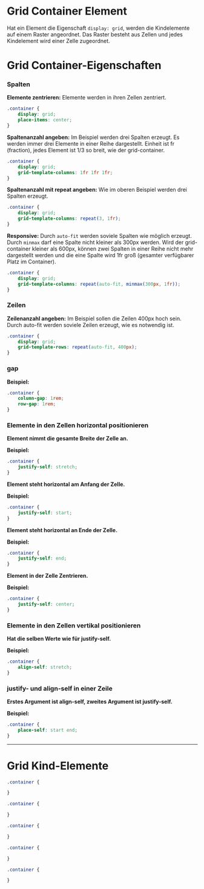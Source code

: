 # Grid Container Element

Hat ein Element die Eigenschaft `display: grid`, werden die Kindelemente auf einem Raster angeordnet.
Das Raster besteht aus Zellen und jedes Kindelement wird einer Zelle zugeordnet.

# Grid Container-Eigenschaften

### Spalten

**Elemente zentrieren:** Elemente werden in ihren Zellen zentriert.

```css
.container {
	display: grid;
	place-items: center;
}
```

**Spaltenanzahl angeben:** Im Beispiel werden drei Spalten erzeugt. Es werden immer drei Elemente in einer Reihe dargestellt. Einheit ist fr (fraction), jedes Element ist 1/3 so breit, wie der grid-container.

```css
.container {
	display: grid;
	grid-template-columns: 1fr 1fr 1fr;
}
```

**Spaltenanzahl mit repeat angeben:** Wie im oberen Beispiel werden drei Spalten erzeugt.

```css
.container {
	display: grid;
	grid-template-columns: repeat(3, 1fr);
}
```

**Responsive:** Durch `auto-fit` werden soviele Spalten wie möglich erzeugt. Durch `minmax` darf eine Spalte nicht kleiner als 300px werden. Wird der grid-container kleiner als 600px, können zwei Spalten in einer Reihe nicht mehr dargestellt werden und die eine Spalte wird 1fr groß (gesamter verfügbarer Platz im Container).

```css
.container {
	display: grid;
	grid-template-columns: repeat(auto-fit, minmax(300px, 1fr));
}
```

### Zeilen

**Zeilenanzahl angeben:** Im Beispiel sollen die Zeilen 400px hoch sein. Durch auto-fit werden soviele Zeilen erzeugt, wie es notwendig ist.

```css
.container {
	display: grid;
	grid-template-rows: repeat(auto-fit, 400px);
}
```

### gap

**Beispiel:**
```css
.container {
	column-gap: 1rem;
	row-gap: 1rem;
}
```

### Elemente in den Zellen horizontal positionieren

**Element nimmt die gesamte Breite der Zelle an.**

**Beispiel:**
```css
.container {
	justify-self: stretch;
}
```

**Element steht horizontal am Anfang der Zelle.**

**Beispiel:**
```css
.container {
	justify-self: start;
}
```


**Element steht horizontal an Ende der Zelle.**

**Beispiel:**
```css
.container {
	justify-self: end;
}
```


**Element in der Zelle Zentrieren.**

**Beispiel:**
```css
.container {
	justify-self: center;
}
```


### Elemente in den Zellen vertikal positionieren

**Hat die selben Werte wie für justify-self.**

**Beispiel:**
```css
.container {
	align-self: stretch;
}
```

### justify- und align-self in einer Zeile

**Erstes Argument ist align-self, zweites Argument ist justify-self.**

**Beispiel:**
```css
.container {
	place-self: start end;
}
```

---

# Grid Kind-Elemente

```css
.container {

}
```

```css
.container {

}
```

```css
.container {

}
```

```css
.container {

}
```

```css
.container {

}
```
